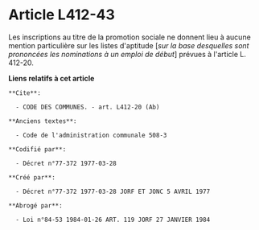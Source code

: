 # Article L412-43

Les inscriptions au titre de la promotion sociale ne donnent lieu à aucune mention particulière sur les listes d'aptitude
[*sur la base desquelles sont prononcées les nominations à un emploi de début*] prévues à l'article L. 412-20.

**Liens relatifs à cet article**

	**Cite**:

	  - CODE DES COMMUNES. - art. L412-20 (Ab)

	**Anciens textes**:

	  - Code de l'administration communale 508-3

	**Codifié par**:

	  - Décret n°77-372 1977-03-28

	**Créé par**:

	  - Décret n°77-372 1977-03-28 JORF ET JONC 5 AVRIL 1977

	**Abrogé par**:

	  - Loi n°84-53 1984-01-26 ART. 119 JORF 27 JANVIER 1984
